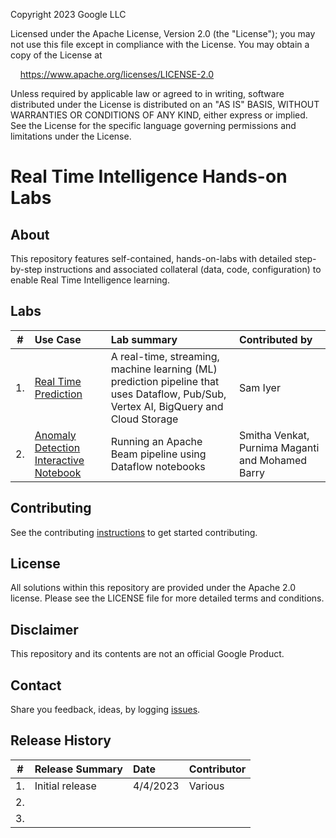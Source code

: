 Copyright 2023 Google LLC

Licensed under the Apache License, Version 2.0 (the "License");
you may not use this file except in compliance with the License.
You may obtain a copy of the License at

    https://www.apache.org/licenses/LICENSE-2.0

Unless required by applicable law or agreed to in writing, software
distributed under the License is distributed on an "AS IS" BASIS,
WITHOUT WARRANTIES OR CONDITIONS OF ANY KIND, either express or implied.
See the License for the specific language governing permissions and
limitations under the License.

# Real Time Intelligence Hands-on Labs

## About
This repository features self-contained, hands-on-labs with detailed step-by-step instructions and associated collateral (data, code, configuration) to enable Real Time Intelligence learning.

## Labs

| # | Use Case | Lab summary | Contributed by |
| -- | :--- | :--- |:--- |
| 1. |[Real Time Prediction](RealTimePrediction/realtime-intelligence-main/README.md)|A real-time, streaming, machine learning (ML) prediction pipeline that uses Dataflow, Pub/Sub, Vertex AI, BigQuery and Cloud Storage | Sam Iyer
| 2. |[Anomaly Detection Interactive Notebook](AnomalyDetection/anomalydetection-interactivenotebook-main/README.md)|Running an Apache Beam pipeline using Dataflow notebooks| Smitha Venkat, Purnima Maganti and Mohamed Barry

## Contributing
See the contributing [instructions](CONTRIBUTING.md) to get started contributing.

## License
All solutions within this repository are provided under the Apache 2.0 license. Please see the LICENSE file for more detailed terms and conditions.

## Disclaimer
This repository and its contents are not an official Google Product.

## Contact
Share you feedback, ideas, by logging [issues](../../issues).

## Release History

| # | Release Summary | Date |  Contributor |
| -- | :--- | :--- |:--- |
| 1. |Initial release| 4/4/2023| Various|
| 2. ||||
| 3. ||||
